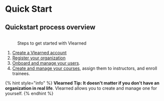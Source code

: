 # Quick Start

## Quickstart process overview

<figure><img src="../../.gitbook/assets/2-Sign up.png" alt=""><figcaption><p>Steps to get started with Vlearned</p></figcaption></figure>

1. [Create a Vlearned account](create-a-vlearned-account.md#sign-up)
2. [Register your organization](create-a-vlearned-account.md#create-organization-and-profile)
3. [Onboard and manage your users](vlearned-administrative-module/manage-your-organization/onboard-and-manage-your-users.md).
4. [Create and manage your courses](vlearned-administrative-module/create-and-manage-your-courses/), assign them to instructors, and enroll trainees.

{% hint style="info" %}
**Vlearned Tip: It doesn't matter if you don't have an organization in real life**. Vlearned allows you to create and manage one for yourself.
{% endhint %}
